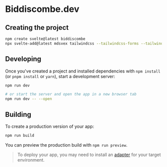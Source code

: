 # Biddiscombe.dev

## Creating the project
 
```bash
npm create svelte@latest biddiscombe
npx svelte-add@latest mdsvex tailwindcss --tailwindcss-forms --tailwindcss-typography --tailwindcss-daisyui
```

## Developing

Once you've created a project and installed dependencies with `npm install` (or `pnpm install` or `yarn`), start a development server:

```bash
npm run dev

# or start the server and open the app in a new browser tab
npm run dev -- --open
```

## Building

To create a production version of your app:

```bash
npm run build
```

You can preview the production build with `npm run preview`.

> To deploy your app, you may need to install an [adapter](https://kit.svelte.dev/docs/adapters) for your target environment.
